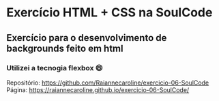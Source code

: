 # Exercício HTML + CSS na SoulCode
## Exercício para o desenvolvimento de backgrounds feito em html

### Utilizei a tecnogia flexbox :smile:
Repositório: https://github.com/Raiannecaroline/exercicio-06-SoulCode
Página: https://raiannecaroline.github.io/exercicio-06-SoulCode/

